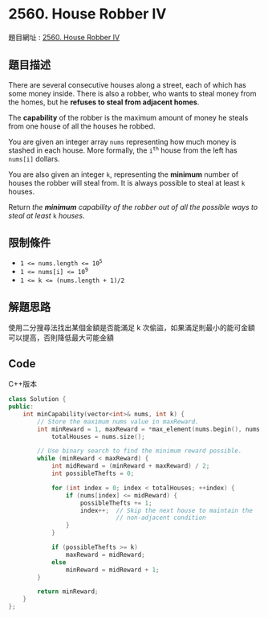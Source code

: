 # 2560. House Robber IV

題目網址 : [2560. House Robber IV](https://leetcode.com/problems/house-robber-iv/description)

## 題目描述

There are several consecutive houses along a street, each of which has some money inside. There is also a robber, who wants to steal money from the homes, but he **refuses to steal from adjacent homes**.

The **capability** of the robber is the maximum amount of money he steals from one house of all the houses he robbed.

You are given an integer array `nums` representing how much money is stashed in each house. More formally, the <code>i<sup>th</sup></code> house from the left has `nums[i]` dollars.

You are also given an integer `k`, representing the **minimum** number of houses the robber will steal from. It is always possible to steal at least `k` houses.

Return _the **minimum** capability of the robber out of all the possible ways to steal at least_ `k` _houses_.

## 限制條件

- <code>1 <= nums.length <= 10<sup>5</sup></code>
- <code>1 <= nums[i] <= 10<sup>9</sup></code>
- `1 <= k <= (nums.length + 1)/2`

## 解題思路

使用二分搜尋法找出某個金額是否能滿足 k 次偷盜，如果滿足則最小的能可金額可以提高，否則降低最大可能金額

## Code

C++版本

```C++
class Solution {
public:
    int minCapability(vector<int>& nums, int k) {
        // Store the maximum nums value in maxReward.
        int minReward = 1, maxReward = *max_element(nums.begin(), nums.end()),
            totalHouses = nums.size();

        // Use binary search to find the minimum reward possible.
        while (minReward < maxReward) {
            int midReward = (minReward + maxReward) / 2;
            int possibleThefts = 0;

            for (int index = 0; index < totalHouses; ++index) {
                if (nums[index] <= midReward) {
                    possibleThefts += 1;
                    index++;  // Skip the next house to maintain the
                              // non-adjacent condition
                }
            }

            if (possibleThefts >= k)
                maxReward = midReward;
            else
                minReward = midReward + 1;
        }

        return minReward;
    }
};
```
